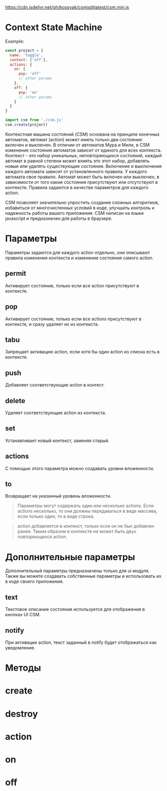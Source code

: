 https://cdn.jsdelivr.net/gh/kossyak/csmjs@latest/csm.min.js

# Context State Machine

Example:
```js
const project = {
  name: 'toggle',
  context: ['off'],
  actions: {
    on: {
      pop: 'off'
      // other params
    },
    off: {
      pop: 'on'
      // other params
    }
  }
}
```

```js
import csm from './csm.js'
csm.create(project)
```
Контекстная машина состояний (CSM) основана на принципе конечных автоматов, автомат (action) может иметь только два состояния: включен и выключен. В отличии от автоматов Мура и Мили, в CSM изменение состояния автоматов зависит от единого для всех контекста. Контекст - это набор уникальных, неповторяющихся состояний, каждый автомат в равной степени может влиять это этот набор, добавлять новые или удалять существующие состояния. Включение и выключения каждого автомата зависит от установленного правила. У каждого автомата свое правило. Автомат может быть включен или выключен, в зависимости от того какие состояния присутствуют или отсутствуют в контексте. Правила задаются в качестве параметров для каждого action.

CSM позволяет значительно упростить создание сложных алгоритмов, избавиться от многочисленных условий в коде, улучшить контроль и надежность работы вашего приложения. CSM написан на языке javascript и предназначен для работы в браузере.

# Параметры
Параметры задаются для каждого action отдельно, они описывают правила изменения контекста и изменение состояния самого action.

## permit
Активирует состояние, только если все action присутствуют в контексте.

## pop
Активирует состояние, только если все actions присутствуют в контексте, и сразу удаляет их из контекста.

## tabu
Запрещает активацию action, если хотя бы один action из списка есть в контексте.

## push
Добавляет соответствующие action в контест.

## delete
Удаляет соответствующие action из контекста.

## set
Устанавливает новый контекст, заменяя старый.

## actions
С помощью этого параметра можно создавать уровни вложенности.

## to
Возвращает на указанный уровень вложенности.

> Параметры могут содержать один или несколько actions. Если actions несколько, то они должны передаваться в виде массива, если только один, то в виде строка.

>  action добавляется в контекст, только если он не был добавлен ранее. Таким образом в контексте не может быть двух повторяющихся action.

# Дополнительные параметры
Дополнительный параметры предназначены только для ui модуля. Также вы можете создавать собственные параметры и использовать их в коде своего приложения.

## text
Текстовое описание состояния используется для отображения в кнопках UI CSM. 

## notify
При активации action, текст заданный в notify будет отображаться как уведомление.

# Методы

# create


# destroy


# action


# on

# off

